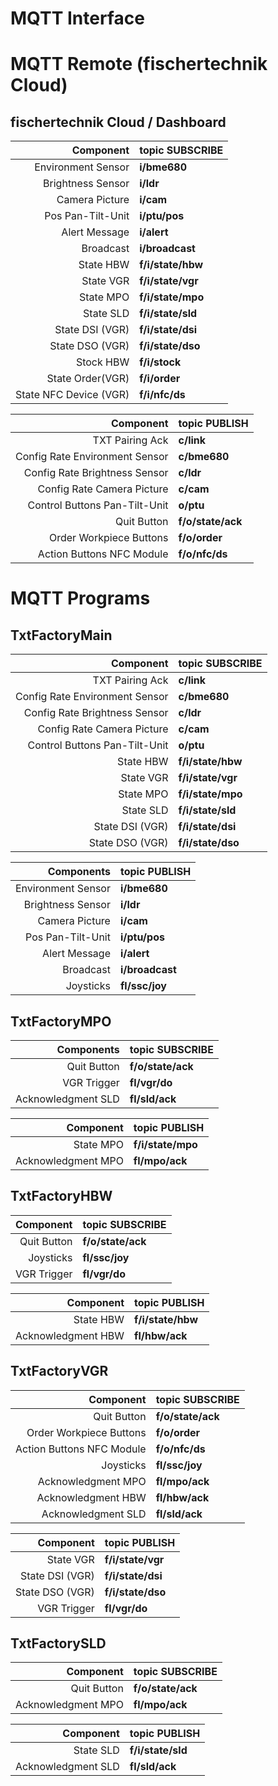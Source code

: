 MQTT Interface
==============

# MQTT Remote (fischertechnik Cloud)

## fischertechnik Cloud / Dashboard
| Component                      | topic SUBSCRIBE    |
| ------------------------------:|--------------------|
| Environment Sensor             | **i/bme680**       |
| Brightness Sensor              | **i/ldr**          |
| Camera Picture                 | **i/cam**          |
| Pos Pan-Tilt-Unit              | **i/ptu/pos**      |
| Alert Message                  | **i/alert**        |
| Broadcast                      | **i/broadcast**    |
| State HBW                      | **f/i/state/hbw**  |
| State VGR                      | **f/i/state/vgr**  |
| State MPO                      | **f/i/state/mpo**  | 
| State SLD                      | **f/i/state/sld**  | 
| State DSI (VGR)                | **f/i/state/dsi**  | 
| State DSO (VGR)                | **f/i/state/dso**  | 
| Stock HBW                      | **f/i/stock**      | 
| State Order(VGR)               | **f/i/order**      | 
| State NFC Device (VGR)         | **f/i/nfc/ds**     | 

| Component                      | topic PUBLISH      |
| ------------------------------:|--------------------|
| TXT Pairing Ack                | **c/link**         |
| Config Rate Environment Sensor | **c/bme680**       |
| Config Rate Brightness Sensor  | **c/ldr**          |
| Config Rate Camera Picture     | **c/cam**          |
| Control Buttons Pan-Tilt-Unit  | **o/ptu**          |
| Quit Button                    | **f/o/state/ack**  |
| Order Workpiece Buttons        | **f/o/order**      |
| Action Buttons NFC Module      | **f/o/nfc/ds**     |

# MQTT Programs

## TxtFactoryMain
| Component                      | topic SUBSCRIBE    |
| ------------------------------:|--------------------|
| TXT Pairing Ack                | **c/link**         |
| Config Rate Environment Sensor | **c/bme680**       |
| Config Rate Brightness Sensor  | **c/ldr**          |
| Config Rate Camera Picture     | **c/cam**          |
| Control Buttons Pan-Tilt-Unit  | **o/ptu**          |
| State HBW                      | **f/i/state/hbw**  |
| State VGR                      | **f/i/state/vgr**  |
| State MPO                      | **f/i/state/mpo**  | 
| State SLD                      | **f/i/state/sld**  | 
| State DSI (VGR)                | **f/i/state/dsi**  | 
| State DSO (VGR)                | **f/i/state/dso**  | 

| Components                     | topic PUBLISH      |
| ------------------------------:|--------------------|
| Environment Sensor             | **i/bme680**       |
| Brightness Sensor              | **i/ldr**          |
| Camera Picture                 | **i/cam**          |
| Pos Pan-Tilt-Unit              | **i/ptu/pos**      |
| Alert Message                  | **i/alert**        |
| Broadcast                      | **i/broadcast**    |
| Joysticks                      | **fl/ssc/joy**     | 

## TxtFactoryMPO
| Components                     | topic SUBSCRIBE    |
| ------------------------------:|--------------------|
| Quit Button                    | **f/o/state/ack**  |
| VGR Trigger                    | **fl/vgr/do**      |
| Acknowledgment SLD             | **fl/sld/ack**     |

| Component                      | topic PUBLISH      |
| ------------------------------:|--------------------|
| State MPO                      | **f/i/state/mpo**  | 
| Acknowledgment MPO             | **fl/mpo/ack**     |

## TxtFactoryHBW
| Component                      | topic SUBSCRIBE    |
| ------------------------------:|--------------------|
| Quit Button                    | **f/o/state/ack**  |
| Joysticks                      | **fl/ssc/joy**     | 
| VGR Trigger                    | **fl/vgr/do**      |

| Component                      | topic PUBLISH      |
| ------------------------------:|--------------------|
| State HBW                      | **f/i/state/hbw**  | 
| Acknowledgment HBW             | **fl/hbw/ack**     |

## TxtFactoryVGR
| Component                      | topic SUBSCRIBE    |
| ------------------------------:|--------------------|
| Quit Button                    | **f/o/state/ack**  |
| Order Workpiece Buttons        | **f/o/order**      |
| Action Buttons NFC Module      | **f/o/nfc/ds**     |
| Joysticks                      | **fl/ssc/joy**     | 
| Acknowledgment MPO             | **fl/mpo/ack**     |
| Acknowledgment HBW             | **fl/hbw/ack**     |
| Acknowledgment SLD             | **fl/sld/ack**     |

| Component                      | topic PUBLISH      |
| ------------------------------:|--------------------|
| State VGR                      | **f/i/state/vgr**  |
| State DSI (VGR)                | **f/i/state/dsi**  | 
| State DSO (VGR)                | **f/i/state/dso**  | 
| VGR Trigger                    | **fl/vgr/do**      |

## TxtFactorySLD
| Component                      | topic SUBSCRIBE    |
| ------------------------------:|--------------------|
| Quit Button                    | **f/o/state/ack**  |
| Acknowledgment MPO             | **fl/mpo/ack**     |

| Component                      | topic PUBLISH      |
| ------------------------------:|--------------------|
| State SLD                      | **f/i/state/sld**  | 
| Acknowledgment SLD             | **fl/sld/ack**     |
